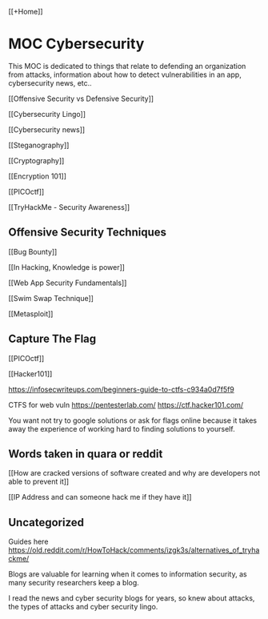 [[+Home]]

# MOC Cybersecurity
This MOC is dedicated to things that relate to defending an organization from attacks, information about how to detect vulnerabilities in an app, cybersecurity news, etc..

[[Offensive Security vs Defensive Security]]


[[Cybersecurity Lingo]]


[[Cybersecurity news]]


[[Steganography]]


[[Cryptography]]


[[Encryption 101]]


[[PICOctf]]


[[TryHackMe - Security Awareness]]


## Offensive Security Techniques

[[Bug Bounty]]



[[In Hacking, Knowledge is power]]


[[Web App Security Fundamentals]]


[[Swim Swap Technique]]


[[Metasploit]]


## Capture The Flag

[[PICOctf]]

[[Hacker101]]

https://infosecwriteups.com/beginners-guide-to-ctfs-c934a0d7f5f9

CTFS for web vuln
https://pentesterlab.com/
https://ctf.hacker101.com/

You want not try to google solutions or ask for flags online because it takes away the experience of working hard to finding solutions to yourself.



## Words taken in quara or reddit

[[How are cracked versions of software created and why are developers not able to prevent it]]


[[IP Address and can someone hack me if they have it]]




## Uncategorized

Guides here
https://old.reddit.com/r/HowToHack/comments/izgk3s/alternatives_of_tryhackme/



Blogs are valuable for learning when it comes to information security, 
as many security researchers keep a blog.


I read the news and cyber security blogs for years, so knew about attacks, the types of attacks and cyber security lingo.
